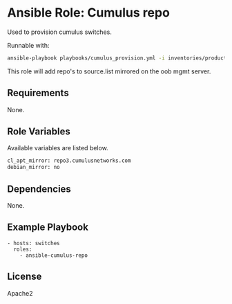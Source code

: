 # Ansible Role: Cumulus repo

Used to provision cumulus switches.

Runnable with:
```bash
ansible-playbook playbooks/cumulus_provision.yml -i inventories/production
```

This role will add repo's to source.list mirrored on the oob mgmt server.

## Requirements

None.

## Role Variables

Available variables are listed below.
```bash
cl_apt_mirror: repo3.cumulusnetworks.com
debian_mirror: no
```

## Dependencies

None.

## Example Playbook

    - hosts: switches
      roles:
        - ansible-cumulus-repo

## License

Apache2

